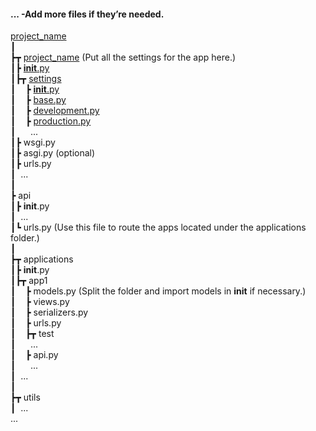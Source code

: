 <h4>... -Add more files if they’re needed.<br /></h4>
<div>
    <p>

<a href='https://github.com/I-SMAF/back-end-drf/tree/main/project_name'>project_name</a><br />
┃<br />
┣┳ <a href='https://github.com/I-SMAF/back-end-drf/tree/main/project_name/project_name'>project_name</a> (Put all the settings for the app here.)<br />
┃┣ <a href='https://github.com/I-SMAF/back-end-drf/tree/main/project_name/project_name/__init__.py'>__init__.py</a><br />
┃┣┳ <a href='https://github.com/I-SMAF/back-end-drf/tree/main/project_name/project_name/settings'>settings</a><br />
┃    ┣ <a href='https://github.com/I-SMAF/back-end-drf/blob/main/project_name/project_name/settings/__init__.py'>__init__.py</a><br />
┃    ┣ <a href='https://github.com/I-SMAF/back-end-drf/blob/main/project_name/project_name/settings/base.py'>base.py</a><br />
┃    ┣ <a href='https://github.com/I-SMAF/back-end-drf/blob/main/project_name/project_name/settings/development.py'>development.py</a><br />
┃    ┣ <a href='https://github.com/I-SMAF/back-end-drf/blob/main/project_name/project_name/settings/production.py'>production.py</a><br />
┃      ...<br />
┃┣ wsgi.py<br />
┃┣ asgi.py (optional)<br />
┃┣ urls.py<br />
┃  ...<br />
┃<br />
┣ api<br />
┃┣ __init__.py<br />
┃  ...<br />
┃┗ urls.py (Use this file to route the apps located under the applications folder.)<br />
┃<br />
┣┳ applications<br />
┃┣ __init__.py<br />
┃┣┳ app1<br />
┃    ┣ models.py (Split the folder and import models in __init__ if necessary.)<br />
┃    ┣ views.py<br />
┃    ┣ serializers.py<br />
┃    ┣ urls.py<br />
┃    ┣┳ test<br />
┃      ...<br />
┃    ┣ api.py <br />
┃      ... <br />
┃  ...<br />
┃<br />
┣┳ utils<br />
┃  ...<br />
...<br />
</p>
</div>

